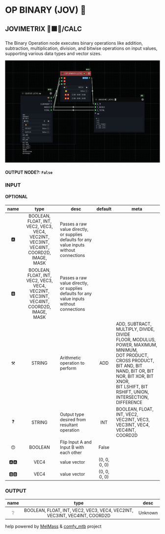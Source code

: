# OP BINARY (JOV) 🌟

## JOVIMETRIX 🔺🟩🔵/CALC

The Binary Operation node executes binary operations like addition, subtraction, multiplication, division, and bitwise operations on input values, supporting various data types and vector sizes.

![OP BINARY](https://raw.githubusercontent.com/Amorano/Jovimetrix-examples/master/node/OP%20BINARY/OP%20BINARY.png)

#### OUTPUT NODE?: `False`

### INPUT

#### OPTIONAL

name | type | desc | default | meta
:---:|:---:|---|:---:|---
🅰️  |  BOOLEAN, FLOAT, INT, VEC2, VEC3, VEC4,<br>VEC2INT, VEC3INT, VEC4INT, COORD2D, IMAGE,<br>MASK  | Passes a raw value directly, or supplies<br>defaults for any value inputs without<br>connections |  | 
🅱️  |  BOOLEAN, FLOAT, INT, VEC2, VEC3, VEC4,<br>VEC2INT, VEC3INT, VEC4INT, COORD2D, IMAGE,<br>MASK  | Passes a raw value directly, or supplies<br>defaults for any value inputs without<br>connections |  | 
⚒️  |  STRING  | Arithmetic operation to perform | ADD | ADD, SUBTRACT, MULTIPLY, DIVIDE, DIVIDE<br>FLOOR, MODULUS, POWER, MAXIMUM, MINIMUM,<br>DOT PRODUCT, CROSS PRODUCT, BIT AND, BIT<br>NAND, BIT OR, BIT NOR, BIT XOR, BIT XNOR,<br>BIT LSHIFT, BIT RSHIFT, UNION,<br>INTERSECTION, DIFFERENCE
❓  |  STRING  | Output type desired from resultant<br>operation | INT | BOOLEAN, FLOAT, INT, VEC2, VEC2INT, VEC3,<br>VEC3INT, VEC4, VEC4INT, COORD2D
🙃  |  BOOLEAN  | Flip Input A and Input B with each other | False | 
🅰️🅰️  |  VEC4  | value vector | (0, 0, 0, 0) | 
🅱️🅱️  |  VEC4  | value vector | (0, 0, 0, 0) | 

### OUTPUT

name | type | desc
:---:|:---:|---
❔  |  BOOLEAN, FLOAT, INT, VEC2, VEC3, VEC4, VEC2INT, VEC3INT, VEC4INT, COORD2D  | Unknown 

help powered by [MelMass](https://github.com/melMass) & [comfy_mtb](https://github.com/melMass/comfy_mtb) project